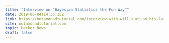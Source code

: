 ```yaml
---
title: "Interview on ”Bayesian Statistics the Fun Way”"
date: 2019-06-04T14:35:15Z
link: https://notamonadtutorial.com/interview-with-will-kurt-on-his-latest-book-bayesian-statistics-the-fun-way-63ce8aee32ed?utm_medium=RSS&utm_source=hune
site: notamonadtutorial.com
topic: Hacker News
draft: false
---
```

